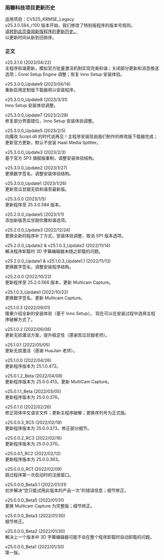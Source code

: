 ### 雨糖科技项目更新历史
适用项目：CVS25_KRMSE_Legacy<br>
v25.3.0.584_r100 版本开始，我们修改了特别版程序的版本号规则。<br>
[请转到此页查阅新版程序的更新历史。](https://github.com/RainCandyTech/RCProject_UpdateHistory/blob/main/CVS25_KRMSE.md)<br>
以更新时间从新到旧排序。
### 正文
v25.3.1.0 (2023/04/22)<br>
主程序和谐更新，模拟官方批量激活机制实现完美和谐；关闭部分更新和消息推送选项；Corel Setup Engine 调整；恢复 Inno Setup 安装体验。

v25.3.0.0_Update9 (2023/04/14)<br>
重新启用定制版下载器用以安装程序。

v25.3.0.0_Update8 (2023/3/31)<br>
Inno Setup 安装体验调整。

v25.3.0.0_Update7 (2023/2/28)<br>
修复部分界面错位，Inno Setup 安装体验调整。

v25.3.0.0_Update5 (2023/2/5)<br>
向魔改 Script.dll 的时代说再见！主程序安装现由我们制作的修改版下载器完成；更新官方更新，默认不安装 Haali Media Splitter。

v25.3.0.0_Update3 (2023/2/3)<br>
基于官方 SP3 旗舰版重制，调整安装体验结构。

v25.3.0.0_Update2 (2023/1/27)<br>
更换数字签名，调整安装体验结构。

v25.3.0.0_Update1 (2023/1/26)<br>
更新苦瓜甘甜无损和谐至最新版。

v25.3.0.0 (2023/1/5)<br>
更新程序至 25.3.0.584 版本。

v25.2.0.0_Update5 (2023/1/1)<br>
添加新版苦瓜甘甜优雅和谐选项。

v25.2.0.0_Update3 (2022/12/24)<br>
更换全新的程序补丁方式，安装体验调整，取消 SP1 版本选项。

v25.2.0.0_Update2 & v25.1.0.3_Update2 (2022/11/14)<br>
解决程序卸载时 3D 字幕编辑器未随之卸载的问题。

v25.2.0.0_Update1 & v25.1.0.3_Update1.1 (2022/11/13)<br>
更换数字签名，调整安装程序结构。

v25.2.0.0 (2022/10/22)<br>
更新程序至 25.2.0.566 版本，更新 Multicam Capture。

v25.1.0.3_Update1 (2022/10/22)<br>
更换数字签名，更新 Multicam Capture。

v25.1.0.3 (2022/09/01)<br>
隆重介绍全新的安装体验（基于 Inno Setup）。
现在可以在安装过程中选择主程序破解方式了。

v25.1.0.2 (2022/06/08)<br>
更新无损激活方案，提升稳定性（感谢苦瓜甘甜老师）。

v25.1.0.1 (2022/05/05)<br>
更新无损激活（感谢 HuaJian 老师）。

v25.1.0.0 (2022/04/26)<br>
更新程序版本为 25.1.0.472。

v25.0.1.2_Beta  (2022/04/08)<br>
更新程序版本为 25.0.0.413。更新 MultiCam Capture。

v25.0.1.1_Beta (2022/03/05)<br>
更新程序版本为 25.0.0.376。

v25.0.1.0 (2022/02/26)<br>
修正简体中文语言文件；更新主程序破解；更换序列号为正式版。

v25.0.0.3_RC5 (2022/02/19)<br>
更新程序版本为 25.0.0.373，修正部分细节。

v25.0.0.2_RC3 (2022/02/16)<br>
更新程序版本为 25.0.0.370。

v25.0.0.1_RC2 (2022/02/12)<br>
更新程序版本为 25.0.0.363。

v25.0.0.0_RC1 (2022/02/09)<br>
跳过程序第一次启动时的注册窗口。

v25.0.0.0_Beta5.1 (2022/01/31)<br>
初步解决“您只能试用此版本的产品一次”的错误信息；细节修正。

v25.0.0.0_Beta5 (2022/01/31)<br>
更换 Multicam Capture 为完整版；细节修正。

v25.0.0.0_Beta3 (2022/01/30)<br>
细节修正。

v25.0.0.0_Beta2 (2022/01/30)<br>
解决上一个版本中 3D 字幕编辑器可能不会在整个程序卸载时自动卸载的问题。

v25.0.0.0_Beta1 (2022/01/30)<br>
第一版。
